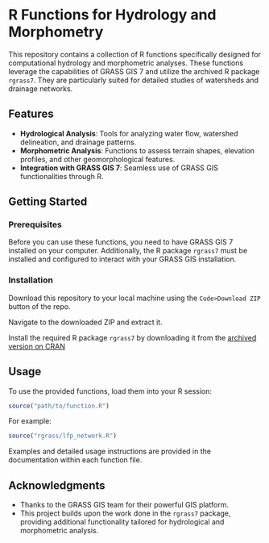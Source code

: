 # R Functions for Hydrology and Morphometry

This repository contains a collection of R functions specifically designed for computational hydrology and morphometric analyses. These functions leverage the capabilities of GRASS GIS 7 and utilize the archived R package `rgrass7`. They are particularly suited for detailed studies of watersheds and drainage networks.

## Features

- **Hydrological Analysis**: Tools for analyzing water flow, watershed delineation, and drainage patterns.
- **Morphometric Analysis**: Functions to assess terrain shapes, elevation profiles, and other geomorphological features.
- **Integration with GRASS GIS 7**: Seamless use of GRASS GIS functionalities through R.

## Getting Started

### Prerequisites

Before you can use these functions, you need to have GRASS GIS 7 installed on your computer. Additionally, the R package `rgrass7` must be installed and configured to interact with your GRASS GIS installation.

### Installation

Download this repository to your local machine using the `Code>Download ZIP` button of the repo.

Navigate to the downloaded ZIP and extract it.

Install the required R package `rgrass7` by downloading it from the [archived version on CRAN](https://cran.r-project.org/web/packages/rgrass7/index.html)

## Usage

To use the provided functions, load them into your R session:

```R
source("path/to/function.R")
```

For example:

```R
source("rgrass/lfp_network.R")
```

Examples and detailed usage instructions are provided in the documentation within each function file.

## Acknowledgments

- Thanks to the GRASS GIS team for their powerful GIS platform.
- This project builds upon the work done in the `rgrass7` package, providing additional functionality tailored for hydrological and morphometric analysis.
